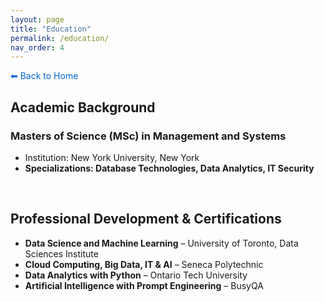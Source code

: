 ```yaml
---
layout: page
title: "Education"
permalink: /education/
nav_order: 4
---
```


<a href="/" style="text-decoration: none; color: #0366d6;">⬅ Back to Home</a>


## Academic Background

### **Masters of Science (MSc) in Management and Systems**
- Institution: New York University, New York  
- **Specializations: Database Technologies, Data Analytics, IT Security**

<br>

## Professional Development & Certifications

- **Data Science and Machine Learning** – University of Toronto, Data Sciences Institute  
- **Cloud Computing, Big Data, IT & AI** – Seneca Polytechnic  
- **Data Analytics with Python** – Ontario Tech University  
- **Artificial Intelligence with Prompt Engineering** – BusyQA
